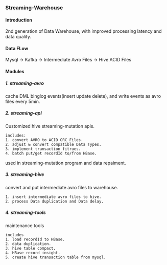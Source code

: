 ### Streaming-Warehouse
#### Introduction
2nd generation of Data Warehouse, with improved processing latency and data quality.
#### Data FLow
Mysql -> Kafka -> Intermediate Avro Files -> Hive ACID Files
#### Modules
##### 1. streaming-avro
cache DML binglog events(insert update delete), and write events as avro files every 5min.
##### 2. streaming-api
Customized hive streaming-mutation apis.
```
includes:
1. convert AVRO to ACID ORC Files.
2. adjust & convert compatible Data Types.
3. implement transaction fitrues.
4. batch put/get recordId to/from HBase.
```
used in streaming-mutation program and data repaiment.
##### 3. streaming-hive
convert and put intermediate avro files to warehouse.
```
1. insert intermediate avro files to hive.
2. process Data duplication and Data delay.
```
##### 4. streaming-tools
maintenance tools
```
includes
1. load recordId to HBase.
2. data duplication.
3. hive table compact.
4. HBase record insight.
5. create hive transaction table from mysql.
```